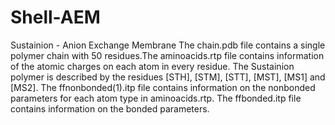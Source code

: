 # Shell-AEM
Sustainion - Anion Exchange Membrane
The chain.pdb file contains a single polymer chain with 50 residues.The aminoacids.rtp file contains information of the atomic charges on each atom in every residue. The Sustainion polymer is described by the residues [STH], [STM], [STT], [MST], [MS1] and [MS2]. The ffnonbonded(1).itp file contains information on the nonbonded parameters for each atom type in aminoacids.rtp. The ffbonded.itp file contains information on the bonded parameters.
